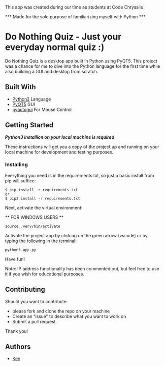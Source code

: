 This app was created during our time as students at Code Chrysalis

*** Made for the sole purpose of familiarizing myself with Python ***


# Do Nothing Quiz - Just your everyday normal quiz :)

Do Nothing Quiz is a desktop app built in Python using PyQT5. 
This project was a chance for me to dive into the Python language for the first time while also building a GUI and desktop from scratch.

## Built With

* [Python3](https://www.python.org/downloads/) Language
* [PyQT5](https://pypi.org/project/PyQt5/) GUI
* [pyautogui](https://pyautogui.readthedocs.io/en/latest/index.html) For Mouse Control


## Getting Started

***Python3 installion on your local machine is required***

These instructions will get you a copy of the project up and running on your local machine for development and testing purposes. 


### Installing

Everything you need is in the requirements.txt, so just a basic install from pip will suffice:

```
$ pip install -r requirements.txt
or
$ pip3 install -r requirements.txt
```

Next, activate the virtual environment:

** FOR WINDOWS USERS **

```
source .venv/bin/activate
```

Activate the project app by clicking on the green arrow (vscode) or by typing the following in the terminal:

```
python3 app.py
```

Have fun! 

Note: IP address functionality has been commented out, but feel free to use it if you wish for educational purposes.

## Contributing

Should you want to contribute:
* please fork and clone the repo on your machine
* Create an "issue" to describe what you want to work on
* Submit a pull request.

Thank you! 

## Authors

* [Ken](https://github.com/KuroKen91)


